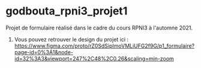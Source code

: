 # godbouta_rpni3_projet1
Projet de formulaire réalisé dans le cadre du cours RPNI3 à l'automne 2021.
1. Vous pouvez retrouver le design du projet ici : https://www.figma.com/proto/rZ0SdSipImoVMLiUFG2f9G/p1_formulaire?page-id=0%3A1&node-id=32%3A3&viewport=247%2C48%2C0.26&scaling=min-zoom
